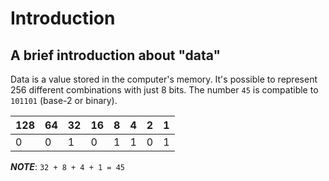 # Introduction

## A brief introduction about "data"

Data is a value stored in the computer's memory. It's possible to represent 256 different combinations with just 8 bits.
The number `45` is compatible to `101101` (base-2 or binary).

| 128 | 64  | 32  | 16  | 8   | 4   | 2   | 1   |
|-----|-----|-----|-----|-----|-----|-----|-----|
| 0   | 0   | 1   | 0   | 1   | 1   | 0   | 1   |
**_NOTE_**: `32 + 8 + 4 + 1 = 45`

